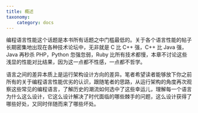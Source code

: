 ```yaml
---
title: 概述
taxonomy:
    category: docs
---
```


编程语言性能这个话题是本书所有话题之中门槛最低的。关于各个语言性能的帖子长期密集地出现在各种技术论坛中，无非就是 C 比 C++ 强，C++ 比 Java 强，Java 再秒杀 PHP，Python 忽强忽弱，Ruby 比所有技术都慢，本章不讨论这些浅显的性能对比结果，因为这一点都不性感，一点都不哲学。

语言之间的差异本质上是运行架构设计方向的差异。笔者希望读者能够放下你之前所有的关于编程语言性能优劣的认识，跟随笔者的思路，从运行架构的角度再次观察这些常见的编程语言，了解历史的潮流如何选中了这些幸运儿，理解每一个语言为什么这么设计，它这么设计解决了时代面临的哪些棘手的问题，这么设计获得了哪些好处，又同时伴随而来了哪些坏处。
